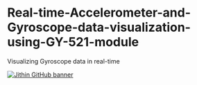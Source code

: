 # Real-time-Accelerometer-and-Gyroscope-data-visualization-using-GY-521-module
Visualizing Gyroscope data in real-time

[![Jithin GitHub banner](.png)](https://github.com/jithin8mathew)
